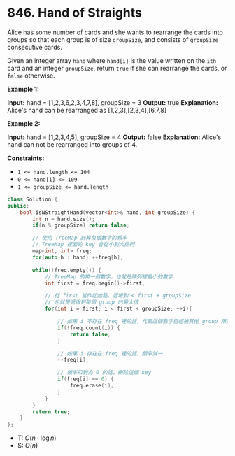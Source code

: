 # 846. Hand of Straights

Alice has some number of cards and she wants to rearrange the cards into groups so that each group is of size `groupSize`, and consists of `groupSize` consecutive cards.

Given an integer array `hand` where `hand[i]` is the value written on the `ith` card and an integer `groupSize`, return `true` if she can rearrange the cards, or `false` otherwise.

**Example 1:**

**Input:** hand = \[1,2,3,6,2,3,4,7,8\], groupSize = 3
**Output:** true
**Explanation:** Alice's hand can be rearranged as \[1,2,3\],\[2,3,4\],\[6,7,8\]

**Example 2:**

**Input:** hand = \[1,2,3,4,5\], groupSize = 4
**Output:** false
**Explanation:** Alice's hand can not be rearranged into groups of 4.

**Constraints:**

- `1 <= hand.length <= 104`
- `0 <= hand[i] <= 109`
- `1 <= groupSize <= hand.length`

```cpp
class Solution {
public:
    bool isNStraightHand(vector<int>& hand, int groupSize) {
        int n = hand.size();
        if(n % groupSize) return false;

        // 使用 TreeMap 計算每個數字的頻率
        // TreeMap 裡面的 key 會從小到大排列
        map<int, int> freq;
        for(auto h : hand) ++freq[h];

        while(!freq.empty()) {
            // TreeMap 的第一個數字，也就是陣列裡最小的數字
            int first = freq.begin()->first;

            // 從 first 當作起始點，遞增到 < first + groupSize
            // 也就是遞增到每個 group 的最大值
            for(int i = first; i < first + groupSize; ++i){

                // 如果 i 不存在 freq 裡的話，代表這個數字已經被其他 group 用完了
                if(!freq.count(i)) {
                    return false;
                }

                // 如果 i 存在在 freq 裡的話，頻率減一
                --freq[i];

                // 頻率扣到為 0 的話，刪除這個 key
                if(freq[i] == 0) {
                    freq.erase(i);
                }
            }
        }
        return true;
    }
};
```

- T: $O(n \cdot \log n)$
- S: $O(n)$
